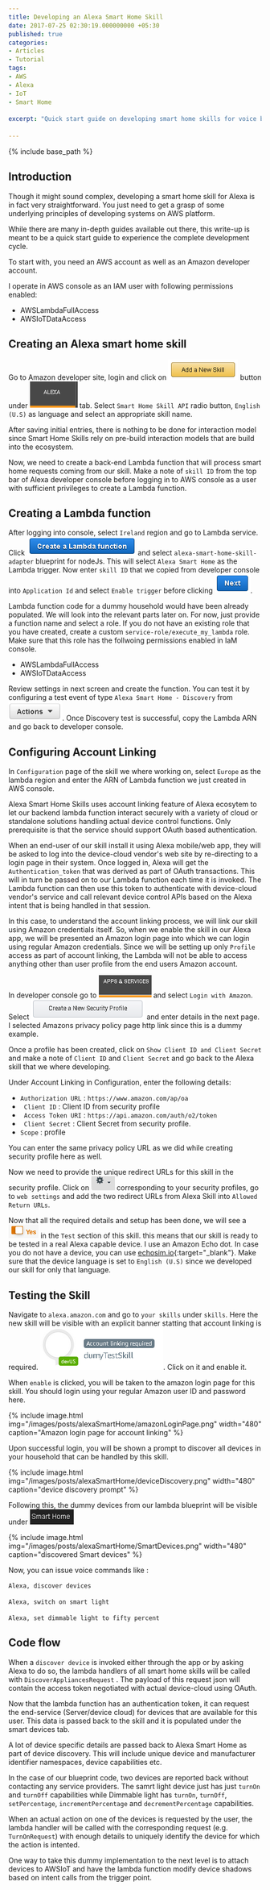 ```yaml
---
title: Developing an Alexa Smart Home Skill 
date: 2017-07-25 02:30:19.000000000 +05:30
published: true 
categories:
- Articles
- Tutorial
tags:
- AWS
- Alexa
- IoT
- Smart Home

excerpt: "Quick start guide on developing smart home skills for voice based control of smart devices using Amazon Alexa."

---
```

<style>
div {
  text-align: justify;
  text-justify: inter-word;
}
</style>


{% include base_path %}

## Introduction

Though it might sound complex, developing a smart home skill for Alexa is in fact very straightforward. You just need to get a grasp of some underlying principles of developing systems on AWS platform.

While there are many in-depth guides available out there, this write-up is meant to be a quick start guide to experience the complete development cycle.

To start with, you need an AWS account as well as an Amazon developer account. 

I operate in AWS console as an IAM user with following permissions enabled:

- AWSLambdaFullAccess 
- AWSIoTDataAccess 

## Creating an Alexa smart home skill

Go to Amazon developer site, login and click on ![AddSkill](/images/posts/alexaSmartHome/addSkillBtn.png) button under ![Alexa](/images/posts/alexaSmartHome/alexaTab.png) tab. Select `Smart Home Skill API` radio button, `English (U.S)` as language and select an appropriate skill name.

After saving initial entries, there is nothing to be done for interaction model since Smart Home Skills rely on pre-build interaction models that are build into the ecosystem.

Now, we need to create a back-end Lambda function that will process smart home requests coming from our skill. Make a note of `skill ID` from the top bar of Alexa developer console before logging in to AWS console as a user with sufficient privileges to create a Lambda function. 

## Creating a Lambda function

After logging into console, select `Ireland` region and go to Lambda service. Click ![CreateLambda](/images/posts/alexaSmartHome/createLambda.png) and select `alexa-smart-home-skill-adapter` blueprint for nodeJs. This will select `Alexa Smart Home` as the Lambda trigger. Now enter `skill ID` that we copied from developer console into `Application Id` and select `Enable trigger` before clicking  ![lambdaNext](/images/posts/alexaSmartHome/lambdaNext.png).

Lambda function code for a dummy household would have been already populated. We will look into the relevant parts later on. For now, just provide a function name and select a role. If you do not have an existing role that you have created, create a custom `service-role/execute_my_lambda` role. Make sure that this role has the follwoing permissions enabled in IaM console. 

- AWSLambdaFullAccess 
- AWSIoTDataAccess 

Review settings in next screen and create the function. You can test it by configuring a test event of type `Alexa Smart Home - Discovery` from ![lambdaActions](/images/posts/alexaSmartHome/lambdaActions.png). Once Discovery test is successful, copy the Lambda ARN and go back to developer console. 

## Configuring Account Linking

In `Configuration` page of the skill we where working on, select `Europe` as the lambda region and enter the ARN of Lambda function we just created in AWS console.

Alexa Smart Home Skills uses account linking feature of Alexa ecosytem to let our backend lambda function interact securely with a variety of cloud or standalone solutions handling actual device control functions. Only prerequisite is that the service should support OAuth based authentication. 

When an end-user of our skill install it using Alexa mobile/web app, they will be asked to log into the device-cloud vendor's web site by re-directing to a login page in their system. Once logged in, Alexa will get the `Authentication_token` that was derived as part of OAuth transactions. This will in turn be passed on to our Lambda function each time it is invoked. The Lambda function can then use this token to authenticate with device-cloud vendor's service and call relevant device control APIs based on the Alexa intent that is being handled in that session. 

In this case, to understand the account linking process, we will link our skill using Amazon credentials itself. So, when we enable the skill in our Alexa app, we will be presented an Amazon login page into which we can login using regular Amazon credentials. Since we will be setting up only `Profile` access as part of account linking, the Lambda will not be able to access anything other than user profile from the end users Amazon account.

In developer console go to ![AppsAndServices](/images/posts/alexaSmartHome/appsServ.png) and select `Login with Amazon`. Select ![CreateNewSecProfile](/images/posts/alexaSmartHome/createNewSecProf.png) and enter details in the next page. I selected Amazons privacy policy page http link since this is a dummy example.

Once a profile has been created, click on `Show Client ID and Client Secret` and make a note of `Client ID` and `Client Secret` and go back to the Alexa skill that we where developing.

Under Account Linking in Configuration, enter the following details:

- `Authorization URL` : `https://www.amazon.com/ap/oa`
- ` Client ID`        : Client ID from security profile
- ` Access Token URI` : `https://api.amazon.com/auth/o2/token`
- ` Client Secret`    : Client Secret from security profile.
- `Scope`             : profile

You can enter the same privacy policy URL as we did while creating security profile here as well.

Now we need to provide the unique redirect URLs for this skill in the security profile. Click on ![SecProfSettings](/images/posts/alexaSmartHome/secSettings.png) corresponding to your security profiles, go to `web settings` and add the two redirect URLs from Alexa Skill into `Allowed Return URLs`.

Now that all the required details and setup has been done, we will see a ![testingYes](/images/posts/alexaSmartHome/testingYes.png) in the `Test` section of this skill. this means that our skill is ready to be tested in a real Alexa capable device. I use an Amazon Echo dot. In case you do not have a device, you can use  [echosim.io](https://echosim.io/welcome){:target="\_blank"}. Make sure that the device language is set to `English (U.S)` since we developed our skill for only that language.   

## Testing the Skill

Navigate to `alexa.amazon.com` and go to `your skills` under `skills`. Here the new skill will be visible with an explicit banner statting that account linking is required. ![dummyAcLinkReq](/images/posts/alexaSmartHome/dummyAcLinkReq.png). Click on it and enable it.

When `enable` is clicked, you will be taken to the amazon login page for this skill. You should login using your regular Amazon user ID and password here. 

{% include image.html
	img="/images/posts/alexaSmartHome/amazonLoginPage.png"
	width="480"
	caption="Amazon login page for account linking"
%}

Upon successful login, you will be shown a prompt to discover all devices in your household that can be handled by this skill. 

{% include image.html
	img="/images/posts/alexaSmartHome/deviceDiscovery.png"
	width="480"
	caption="device discovery prompt"
%}

Following this, the dummy devices from our lambda blueprint will be visible under ![smartHomeBtn.png](/images/posts/alexaSmartHome/smartHomeBtn.png) 


{% include image.html
	img="/images/posts/alexaSmartHome/SmartDevices.png"
	width="480"
	caption="discovered Smart devices"
%}

Now, you can issue voice commands like :

```
Alexa, discover devices

Alexa, switch on smart light

Alexa, set dimmable light to fifty percent

``````


## Code flow

When a `discover device` is invoked either through the app or by asking Alexa to do so, the lambda handlers of all smart home skills will be called with `DiscoverAppliancesRequest` . The payload of this request json will contain the access token negotiated with actual device-cloud using OAuth.

Now that the lambda function has an authentication token, it can request the end-service (Server/device cloud) for devices that are available for this user. This data is passed back to the skill and it is populated under the smart devices tab.

A lot of device specific details are passed back to Alexa Smart Home as part of device discovery. This will include unique device and manufacturer identifier namespaces, device capabilities etc.

In the case of our blueprint code, two devices are reported back without contacting any service providers. The samrt light device just has just `turnOn` and `turnOff` capabilities while  Dimmable light has `turnOn`, `turnOff`, `setPercentage`, `incrementPercentage` and `decrementPercentage` capabilities.

When an actual action on one of the devices is requested by the user, the lambda handler will be called with the corresponding request (e.g. `TurnOnRequest`) with enough details to uniquely identify the device for which the action is intented.

One way to take this dummy implementation to the next level is to attach devices to AWSIoT and have the lambda function modify device shadows based on intent calls from the trigger point. 

